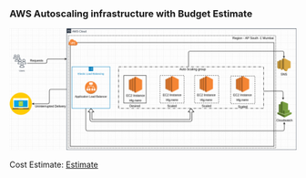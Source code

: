 ### AWS Autoscaling infrastructure with Budget Estimate

![INFRA](https://raw.githubusercontent.com/cr-trojan23/aws-autoscale/main/Autoscale_infra.png)

Cost Estimate: <a href=https://github.com/cr-trojan23/aws-autoscale/blob/main/Budget_Estimate.pdf>Estimate</a>
